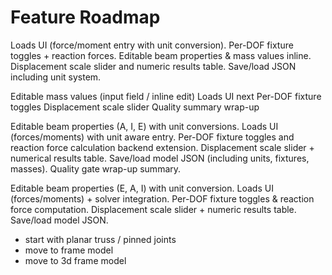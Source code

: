 # Feature Roadmap

Loads UI (force/moment entry with unit conversion).
Per-DOF fixture toggles + reaction forces.
Editable beam properties & mass values inline.
Displacement scale slider and numeric results table.
Save/load JSON including unit system.

Editable mass values (input field / inline edit)
Loads UI next
Per-DOF fixture toggles
Displacement scale slider
Quality summary wrap-up

Editable beam properties (A, I, E) with unit conversions.
Loads UI (forces/moments) with unit aware entry.
Per-DOF fixture toggles and reaction force calculation backend extension.
Displacement scale slider + numerical results table.
Save/load model JSON (including units, fixtures, masses).
Quality gate wrap-up summary.

Editable beam properties (E, A, I) with unit conversion.
Loads UI (forces/moments) + solver integration.
Per-DOF fixture toggles & reaction force computation.
Displacement scale slider + numeric results table.
Save/load model JSON.


- start with planar truss / pinned joints
- move to frame model
- move to 3d frame model
